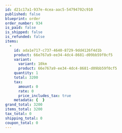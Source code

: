 ```yaml
---
id: d21c17a1-937e-4cea-aac5-54794702c910
published: false
blueprint: order
order_number: 934
is_paid: false
is_shipped: false
is_refunded: false
items:
  -
    id: ada1e717-c737-4640-8729-9dd4126f4d1b
    product: 66e767a9-ee34-4dc4-8681-d09bb59f0cf5
    variant:
      variant: 10km
      product: 66e767a9-ee34-4dc4-8681-d09bb59f0cf5
    quantity: 1
    total: 3200
    tax:
      amount: 0
      rate: 0
      price_includes_tax: true
    metadata: {  }
grand_total: 3200
items_total: 3200
tax_total: 0
shipping_total: 0
coupon_total: 0
---
```

